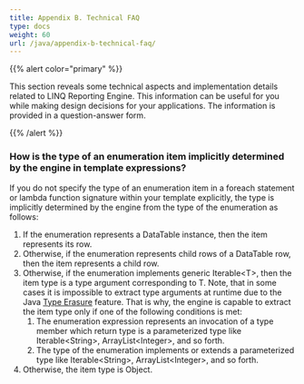 ```yaml
---
title: Appendix B. Technical FAQ
type: docs
weight: 60
url: /java/appendix-b-technical-faq/
---
```


{{% alert color="primary" %}} 

This section reveals some technical aspects and implementation details related to LINQ Reporting Engine. This information can be useful for you while making design decisions for your applications. The information is provided in a question-answer form.

{{% /alert %}} 

### **How is the type of an enumeration item implicitly determined by the engine in template expressions?**

If you do not specify the type of an enumeration item in a foreach statement or lambda function signature within your template explicitly, the type is implicitly determined by the engine from the type of the enumeration as follows:

1. If the enumeration represents a DataTable instance, then the item represents its row.
1. Otherwise, if the enumeration represents child rows of a DataTable row, then the item represents a child row.
1. Otherwise, if the enumeration implements generic Iterable&lt;T&gt;, then the item type is a type argument corresponding to T. Note, that in some cases it is impossible to extract type arguments at runtime due to the Java [Type Erasure](http://docs.oracle.com/javase/tutorial/java/generics/erasure.html) feature. That is why, the engine is capable to extract the item type only if one of the following conditions is met: 
   1. The enumeration expression represents an invocation of a type member which return type is a parameterized type like Iterable&lt;String&gt;, ArrayList&lt;Integer&gt;, and so forth.
   1. The type of the enumeration implements or extends a parameterized type like Iterable&lt;String&gt;, ArrayList&lt;Integer&gt;, and so forth.
1. Otherwise, the item type is Object.
